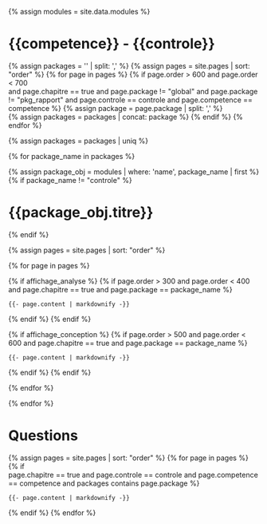 
{% assign modules = site.data.modules %}

# {{competence}} - {{controle}}


<!-- Get List of packages -->
{% assign packages = '' | split: ',' %}
{% assign pages = site.pages | sort: "order" %}
{% for page in pages %}
{% if 
    page.order > 600 and  page.order < 700  
    and page.chapitre == true 
    and page.package != "global"
    and page.package != "pkg_rapport" 
    and page.controle == controle 
    and page.competence == competence 
%}
{% assign package = page.package | split: ',' %}  
{% assign packages = packages | concat: package %}
{%  endif %} 
{% endfor %}


{% assign packages = packages | uniq  %}  


{% for package_name in packages %}


{% assign package_obj = modules | where: 'name', package_name | first  %}
{% if package_name != "controle" %}
#  {{package_obj.titre}}
{% endif %}

{% assign pages = site.pages | sort: "order" %}


{% for page in pages %}
<!-- In tags with more than one and or or operator, operators are checked in order from right to left. -->


{% if affichage_analyse %}
{% if page.order > 300 
    and  page.order < 400 
    and page.chapitre == true 
    and page.package == package_name
%}
<!-- {{- page.path  | markdownify -}} -->
    {{- page.content | markdownify -}}
{%  endif %} 
{%  endif %} 


{% if affichage_conception %}
{% if page.order > 500 
    and  page.order < 600
    and page.chapitre == true 
    and page.package == package_name
%}
<!-- {{- page.path  | markdownify -}} -->
    {{- page.content | markdownify -}}
{%  endif %} 
{%  endif %} 


{% endfor %}


{% endfor %}


# Questions 

{% assign pages = site.pages | sort: "order" %}
{% for page in pages %}
{% if  
    page.chapitre == true 
    and page.controle == controle
    and page.competence == competence
    and packages contains page.package
%}
<!-- {{- page.path  | markdownify -}} -->
    {{- page.content | markdownify -}}
{%  endif %} 
{% endfor %}